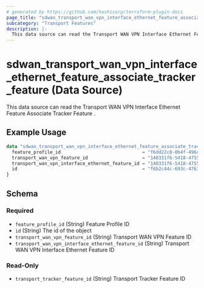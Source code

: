 ```yaml
---
# generated by https://github.com/hashicorp/terraform-plugin-docs
page_title: "sdwan_transport_wan_vpn_interface_ethernet_feature_associate_tracker_feature Data Source - terraform-provider-sdwan"
subcategory: "Transport Features"
description: |-
  This data source can read the Transport WAN VPN Interface Ethernet Feature Associate Tracker Feature .
---
```


# sdwan_transport_wan_vpn_interface_ethernet_feature_associate_tracker_feature (Data Source)

This data source can read the Transport WAN VPN Interface Ethernet Feature Associate Tracker Feature .

## Example Usage

```terraform
data "sdwan_transport_wan_vpn_interface_ethernet_feature_associate_tracker_feature" "example" {
  feature_profile_id                              = "f6dd22c8-0b4f-496c-9a0b-6813d1f8b8ac"
  transport_wan_vpn_feature_id                    = "140331f6-5418-4755-a059-13c77eb96037"
  transport_wan_vpn_interface_ethernet_feature_id = "140331f6-5418-4755-a059-13c77eb96037"
  id                                              = "f6b2c44c-693c-4763-b010-895aa3d236bd"
}
```

<!-- schema generated by tfplugindocs -->
## Schema

### Required

- `feature_profile_id` (String) Feature Profile ID
- `id` (String) The id of the object
- `transport_wan_vpn_feature_id` (String) Transport WAN VPN Feature ID
- `transport_wan_vpn_interface_ethernet_feature_id` (String) Transport WAN VPN Interface Ethernet Feature ID

### Read-Only

- `transport_tracker_feature_id` (String) Transport Tracker Feature ID
